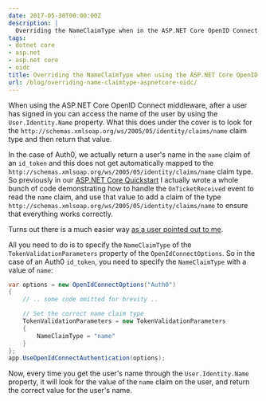 ```yaml
---
date: 2017-05-30T00:00:00Z
description: |
  Overriding the NameClaimType when in the ASP.NET Core OpenID Connect middleware allow you to specify a different claim from the ID Token to use as the name of the subject.
tags:
- dotnet core
- asp.net
- asp.net core
- oidc
title: Overriding the NameClaimType when using the ASP.NET Core OpenID Connect middleware
url: /blog/overriding-name-claimtype-aspnetcore-oidc/
---
```


When using the ASP.NET Core OpenID Connect middleware, after a user has signed in you can access the name of the user by using the `User.Identity.Name` property. What this does under the cover is to look for the `http://schemas.xmlsoap.org/ws/2005/05/identity/claims/name` claim type and then return that value.

In the case of Auth0, we actually return a user's name in the `name` claim of an `id_token` and this does not get automatically mapped to the `http://schemas.xmlsoap.org/ws/2005/05/identity/claims/name` claim type. So previously in our [ASP.NET Core Quickstart](https://auth0.com/docs/quickstart/webapp/aspnet-core) I actually wrote a whole bunch of code demonstrating how to handle the `OnTicketReceived` event to read the `name` claim, and use that value to add a claim of the type `http://schemas.xmlsoap.org/ws/2005/05/identity/claims/name` to ensure that everything works correctly.

Turns out there is a much easier way [as a user pointed out to me](https://github.com/auth0-samples/auth0-aspnetcore-mvc-samples/issues/23).

All you need to do is to specify the `NameClaimType` of the `TokenValidationParameters` property of the `OpenIdConnectOptions`. So in the case of an Auth0 `id_token`, you need to specify the `NameClaimType` with a value of `name`:

```csharp
var options = new OpenIdConnectOptions("Auth0")
{
    // .. some code omitted for brevity ..

    // Set the correct name claim type
    TokenValidationParameters = new TokenValidationParameters
    {
        NameClaimType = "name"
    }
};
app.UseOpenIdConnectAuthentication(options);
```

Now, every time you get the user's name through the `User.Identity.Name` property, it will look for the value of the `name` claim on the user, and return the correct value for the user's name.
